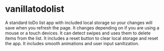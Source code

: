 # vanillatodolist

A standard toDo list app with included local storage so your changes will save when you refresh the page.
It changes depending on if you are using a mouse or a touch devices. 
It can detect swipes and uses them to delete items from the list.
It includes a reset button to clear local storage and reset the app.
It includes smooth animations and user input sanitization.
